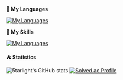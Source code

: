 **:grapes: My Languages**

[![My Languages](https://skillicons.dev/icons?i=html,css,js,ts,c,cpp,cs,rust,py,java,kotlin)](https://skillicons.dev)

**:wine_glass: My Skills**

[![My Languages](https://skillicons.dev/icons?i=react,next,jquery,express,pug,spring,mysql,electron,discordjs)](https://skillicons.dev)

**:tent: Statistics**

![5tarlight's GitHub stats](https://github-readme-stats.vercel.app/api?username=5tarlight&hide=contribs)
[![Solved.ac Profile](https://solvedac-cards-starcea.paring.moe/profile/5tarlight?size=175)](https://solved.ac/5tarlight)
